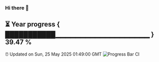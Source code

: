 ### Hi there 👋
⏳ Year progress { ███████████▁▁▁▁▁▁▁▁▁▁▁▁▁▁▁▁▁▁▁ } 39.47 %
---
⏰ Updated on Sun, 25 May 2025 01:49:00 GMT
![Progress Bar CI](https://github.com/liununu/liununu/workflows/Progress%20Bar%20CI/badge.svg)
